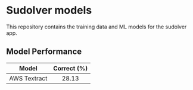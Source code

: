 # Sudolver models
This repository contains the training data and ML models for the sudolver app.

## Model Performance

| Model | Correct (%)  |
| :---:   | :-: |
| AWS Textract | 28.13 |
